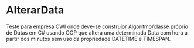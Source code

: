 # AlterarData
Teste para empresa CWI onde deve-se construior Algorítmo/classe próprio de Datas em C# usando OOP que altera uma determinada Data com hora a partir dos minutos sem uso da propriedade DATETIME e TIMESPAN.
